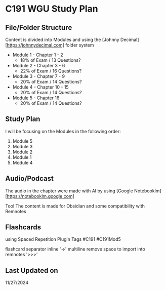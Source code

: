 # C191 WGU Study Plan

## File/Folder Structure
Content is divided into Modules and using the [Johnny Decimal][https://johnnydecimal.com] folder system

* Module 1 - Chapter 1 - 2
	* 18% of Exam / 13 Questions?
* Module 2 - Chapter 3 - 6
	* 22% of Exam / 16 Questions?
* Module 3 - Chapter 7 - 9
	* 20% of Exam / 14 Questions?
* Module 4 - Chapter 10 - 15
	* 20% of Exam / 14 Questions?
* Module 5 - Chapter 16
	* 20% of Exam / 14 Questions?

## Study Plan

I will be focusing on the Modules in the following order:
1. Module 5
2. Module 3
3. Module 2
4. Module 1
5. Module 4

## Audio/Podcast
The audio in the chapter were made with AI by using [Google Notebooklm][https://notebooklm.google.com]

Tool
The content is made for Obsidian and some compatibility with Remnotes

## Flashcards
using Spaced Repetition Plugin
Tags
#C191 #C191Mod5

flashcard separator
inline
'→'
multiline remove space to import into remnotes
'>>>'
## Last Updated on
11/27/2024
